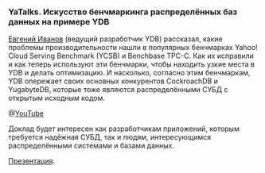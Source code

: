 ### YaTalks. Искусство бенчмаркинга распределённых баз данных на примере YDB
[Евгений Иванов](https://www.linkedin.com/in/eivanov89/) (ведущий разработчик YDB) рассказал, какие проблемы производительности нашли в популярных бенчмарках Yahoo! Cloud Serving Benchmark (YCSB) и Benchbase TPC-C. Как их исправили и как теперь используют эти бенчмарки, чтобы находить узкие места в YDB и делать оптимизацию. И насколько, согласно этим бенчмаркам, YDB опережает своих основных конкурентов CockroachDB и YugabyteDB, которые тоже являются распределёнными СУБД с открытым исходным кодом. 

@[YouTube](https://www.youtube.com/watch?v=1vXwSRU--9o)

Доклад будет интересен как разработчикам приложений, которым требуется надёжная СУБД, так и людям, интересующимся распределёнными системами и базами данных.

[Презентация](https://github.com/ydb-platform/ydb-presentations/blob/main/2023/ru/yatalks/ydb_benchmarking/presentation.pdf).
